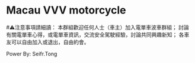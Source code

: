 # Macau VVV motorcycle

#⚠️注意事項請細讀：
本群組歡迎任何人士（車主）加入電單車波車群組；
討論有關電單車心得，或電單車資訊，交流安全駕駛經驗，討論共同興趣新知；
各車友可以自由加入或退出，自由約會。

Power By: Seifr.Tong
